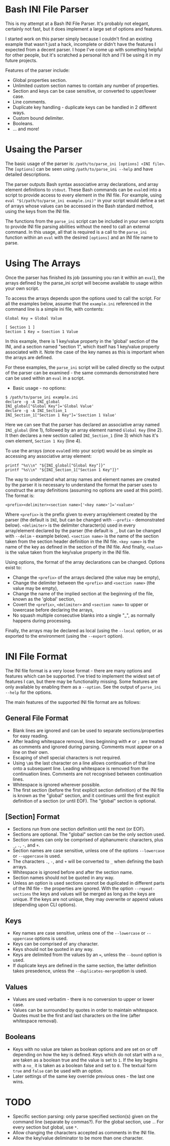 Bash INI File Parser
====================
This is my attempt at a Bash INI File Parser.  It's probably not elegant,
certainly not fast, but it does implement a large set of options and features.

I started work on this parser simply because I couldn't find an existing example
that wasn't just a hack, incomplete or didn't have the features I expected from
a decent parser.  I hope I've come up with something helpful for other people,
but it's scratched a personal itch and I'll be using it in my future projects.

Features of the parser include:
  * Global properties section.
  * Unlimited custom section names to contain any number of properties.
  * Section and keys can be case sensitive, or converted to upper/lower case.
  * Line comments.
  * Duplicate key handling - duplicate keys can be handled in 2 different ways.
  * Custom bound delimiter.
  * Booleans.
  * ... and more!


Usaing the Parser
=================
The basic usage of the parser is: `/path/to/parse_ini [options] <INI file>`.
The `[options]` can be seen using `/path/to/parse_ini --help` and have detailed
descriptions.

The parser outputs Bash syntax associative array declarations, and array
element definitions to `stdout`.  These Bash commands can be `eval`ed into
a script to provide access to every element in the INI file.  For example,
using `eval "$(/path/to/parse_ini example.ini)"` in your script would define a set
of arrays whose values can be accessed in the Bash standard method, using the keys
from the INI file.

The functions from the `parse_ini` script can be included in your own scripts to
provide INI file parsing abilities without the need to call an external command.
In this usage, all that is required is a call to the `parse_ini` function within
an `eval` with the desired `[options]` and an INI file name to parse.


Using The Arrays
================
Once the parser has finished its job (assuming you ran it within an `eval`), the
arrays defined by the parse_ini script will become available to usage within your
own script.

To access the arrays depends upon the options used to call the script.
For all the examples below, assume that the `example.ini` referenced in the
command line is a simple ini file, with contents:

```
Global Key = Global Value

[ Section 1 ]
Section 1 Key = Ssection 1 Value
```
In this example, there is 1 key/value property in the 'global' section of the INI,
and a section named "section 1", which itself has 1 key/value property associated
with it.  Note the case of the key names as this is important when the arrays are
defined.

For these examples, the `parse_ini` script will be called directly so the output
of the parser can be examined - the same commands demonstrated here can be used
within an `eval` in a script.

* Basic usage - no options:
```
$ /path/to/parse_ini example.ini
declare -g -A INI_global
INI_global["Global Key"]='Global Value'
declare -g -A INI_Section_1
INI_Section_1["Section 1 Key"]='Ssection 1 Value'
```
Here we can see that the parser has declared an associative array named
`INI_global` (line 1), followed by an array element named `Global Key` (line 2).
It then declares a new section called `INI_Section_1` (line 3) which has it's own
element, `Section 1 Key` (line 4).

To use the arrays (once `eval`ed into your script) would be as simple as accessing
any associative array element:
```
printf "%s\\n" "${INI_global["Global Key"]}"
printf "%s\\n" "${INI_Section_1["Section 1 Key"]}"
```

The way to understand what array names and element names are created by the parser
it is necessary to understand the format the parser uses to construct the array
definitions (assuming no options are used at this point).  The format is:
```
<prefix><delimiter><section name>['<key name>']='<value>'
```
Where `<prefix>` is the prefix given to every array/element created by the parser
(the default is `INI`, but can be changed with `--prefix` - demonstrated below).
`<delimiter>` is the delimiter character(s) used in every array/element declared
by the parser (the default is `_`, but can be changed with `--delim` - example
below).  `<section name>` is the name of the section taken from the section header
definition in the INI file.  `<key name>` is the name of the key as defined in the
section of the INI file.  And finally, `<value>` is the value taken from the
key/value property in the INI file.

Using options, the format of the array declarations can be changed.
Options exist to:
* Change the `<prefix>` of the arrays declared (the value may be empty),
* Change the delimiter between the `<prefix>` and `<section name>` (the value may
  be empty),
* Change the name of the implied section at the beginning of the file, known as the
  'global' section,
* Covert the `<prefix>`, `<delimiter>` and `<section name>` to upper or lowercase
  before declaring the arrays,
* No squash multiple consecutive blanks into a single "_", as normally happens during
  processing.



Finally, the arrays may be declared as local (using the `--local` option, or as
exported to the environment (using the `--export` option).

INI File Format
===============
The INI file format is a very loose format - there are many options and features
which can be supported.  I've tried to implement the widest set of features I
can, but there may be functionality missing.  Some features are only available
by enabling them as a `--option`.  See the output of `parse_ini --help` for the
options.

The main features of the supported INI file format are as follows:

General File Format
-------------------
* Blank lines are ignored and can be used to separate sections/properties for
  easy reading.
* After leading whitespace removal, lines beginning with `#` or `;` are treated
  as comments and ignored during parsing.  Comments must appear on a line on
  their own.
* Escaping of shell special characters is not required.
* Using `\`as the last character on a line allows continuation of that line
  onto a subsequent line.  Leading whitespace is removed from the continuation
  lines.  Comments are not recognised between continuation lines.
* Whitespace is ignored wherever possible.
* The first section (before the first explicit section definition) of the INI
  file is known as the "global" section, and it continues until the first
  explicit definition of a section (or until EOF).  The "global" section is
  optional.

[Section] Format
----------------
* Sections run from one section definition until the next (or EOF).
* Sections are optional.  The "global" section can be the only section used.
* Section names can only be comprised of alphanumeric characters, plus `_`, `.`,
  `-`, and `+`.
* Section names are case sensitive, unless one of the options `--lowercase` or
  `--uppercase` is used.
* The characters `.`, `-`, and `+` will be converted to `_` when defining the
  bash arrays.
* Whitespace is ignored before and after the section name.
* Section names should not be quoted in any way.
* Unless an option is used sections cannot be duplicated in different parts of
  the INI file - the properties are ignored.  With the option
  `--repeat-sections` the keys and values will be merged as long as the keys are
  unique.  If the keys are not unique, they may overwrite or append values
  (depending upon CLI options).

Keys
----
* Key names are case sensitive, unless one of the `--lowercase` or `--uppercase` 
  options is used.
* Keys can be comprised of any character.
* Keys should not be quoted in any way.
* Keys are delimited from the values by an `=`, unless the `--bound` option is
  used.
* If duplicate keys are defined in the same section, the latter definition takes
  presedence, unless the `--duplicates-merge`option is used.

Values
------
* Values are used verbatim - there is no conversion to upper or lower case.
* Values can be surrounded by quotes in order to maintain whitespace.  Quotes
  must be the first and last characters on the line (after whitespace removal).

Booleans
--------
* Keys with no value are taken as boolean options and are set on or off depending
  on how the key is defined.  Keys which do not start with a `no_` are taken as
  a boolean true and the value is set to `1`.  If the key begins with a `no_` it
  is taken as a boolean false and set to `0`.  The textual form `true` and
  `false` can be used with an option.
* Later settings of the same key override previous ones - the last one wins.


TODO
====
* Specific section parsing: only parse specified section(s) given on the command
  line (separate by commas?).  For the global section, use `.`.  For every
  section but global, use `*`.
* Allow changing the characters accepted as comments in the INI file.
* Allow the key/value deliminator to be more than one character.
